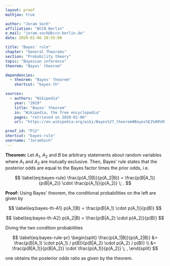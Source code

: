 ```yaml
---
layout: proof
mathjax: true

author: "Joram Soch"
affiliation: "BCCN Berlin"
e_mail: "joram.soch@bccn-berlin.de"
date: 2020-01-06 20:55:00

title: "Bayes' rule"
chapter: "General Theorems"
section: "Probability theory"
topic: "Bayesian inference"
theorem: "Bayes' theorem"

dependencies:
  - theorem: "Bayes' theorem"
    shortcut: "bayes-th"

sources:
  - authors: "Wikipedia"
    year: "2019"
    title: "Bayes' theorem"
    in: "Wikipedia, the free encyclopedia"
    pages: "retrieved on 2020-01-06"
    url: "https://en.wikipedia.org/wiki/Bayes%27_theorem#Bayes%E2%80%99_rule"

proof_id: "P12"
shortcut: "bayes-rule"
username: "JoramSoch"
---
```



**Theorem:** Let $A_1$, $A_2$ and $B$ be arbitrary statements about random variables where $A_1$ and $A_2$ are mutually exclusive. Then, Bayes' rule states that the posterior odds are equal to the Bayes factor times the prior odds, i.e.

$$ \label{eq:bayes-rule}
\frac{p(A_1|B)}{p(A_2|B)} = \frac{p(B|A_1)}{p(B|A_2)} \cdot \frac{p(A_1)}{p(A_2)} \; .
$$


**Proof:** Using Bayes' theorem, the conditional probabilities on the left are given by

$$ \label{eq:bayes-th-A1}
p(A_1|B) = \frac{p(B|A_1) \cdot p(A_1)}{p(B)}
$$

$$ \label{eq:bayes-th-A2}
p(A_2|B) = \frac{p(B|A_2) \cdot p(A_2)}{p(B)}
$$

Diving the two condition probabilities

$$ \label{eq:bayes-rule-pr}
\begin{split}
\frac{p(A_1|B)}{p(A_2|B)} &= \frac{p(B|A_1) \cdot p(A_1) / p(B)}{p(B|A_2) \cdot p(A_2) / p(B)} \\
&= \frac{p(B|A_1)}{p(B|A_2)} \cdot \frac{p(A_1)}{p(A_2)} \; ,
\end{split}
$$

one obtains the posterior odds ratio as given by the theorem.